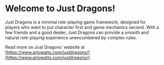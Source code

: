 # Welcome to Just Dragons!

Just Dragons is a minimal role-playing game framework, designed for players who want to put character first and game mechanics second. With a few friends and a good dealer, Just Dragons can provide a smooth and natural role-playing experience unencumbered by complex rules.

Read more on Just Dragons' website at [https://www.arlowatts.com/justdragons/](https://www.arlowatts.com/justdragons/).

